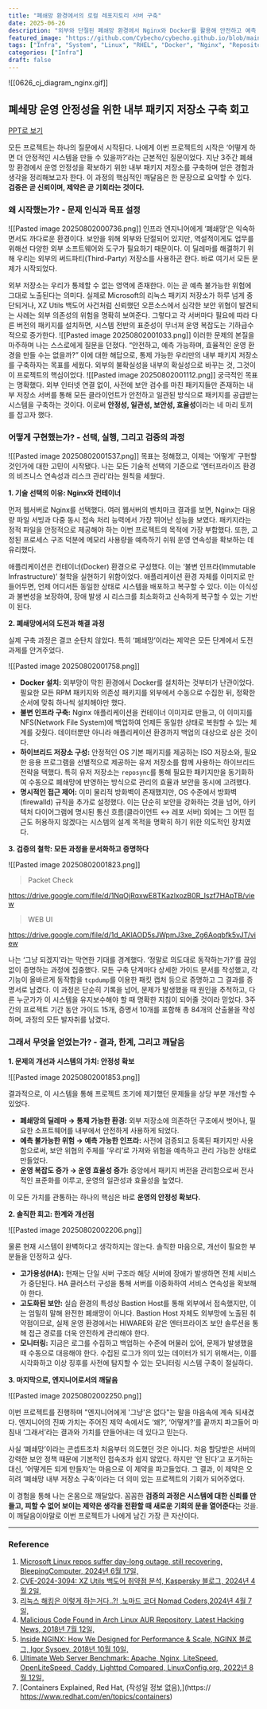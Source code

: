 ```yaml
---
title: "폐쇄망 환경에서의 로컬 레포지토리 서버 구축"
date: 2025-06-26
description: "외부와 단절된 폐쇄망 환경에서 Nginx와 Docker를 활용해 안전하고 예측 가능한 내부 패키지 저장소를 구축하여 운영 안정성을 확보한 과정을 기록합니다."
featured_image: "https://github.com/Cybecho/cybecho.github.io/blob/main/static/images/archives/0626_cj_diagram_nginx.gif?raw=true"
tags: ["Infra", "System", "Linux", "RHEL", "Docker", "Nginx", "Repository", "Security", "Network"]
categories: ["Infra"]
draft: false
---
```

![[0626_cj_diagram_nginx.gif]]
## 폐쇄망 운영 안정성을 위한 내부 패키지 저장소 구축 회고

[PPT로 보기](https://gamma.app/docs/-kzok8gnu2vh0aov)

모든 프로젝트는 하나의 질문에서 시작된다. 나에게 이번 프로젝트의 시작은 ‘어떻게 하면 더 안정적인 시스템을 만들 수 있을까?’라는 근본적인 질문이었다. 지난 3주간 폐쇄망 환경에서 운영 안정성을 확보하기 위한 내부 패키지 저장소를 구축하며 얻은 경험과 생각을 정리해보고자 한다. 이 과정의 핵심적인 깨달음은 한 문장으로 요약할 수 있다. **검증은 곧 신뢰이며, 제약은 곧 기회라는 것이다.**

### 왜 시작했는가? - 문제 인식과 목표 설정
![[Pasted image 20250802000736.png]]
인프라 엔지니어에게 ‘폐쇄망’은 익숙하면서도 까다로운 환경이다. 보안을 위해 외부와 단절되어 있지만, 역설적이게도 업무를 위해선 다양한 외부 소프트웨어와 도구가 필요하기 때문이다. 이 딜레마를 해결하기 위해 우리는 외부의 써드파티(Third-Party) 저장소를 사용하곤 한다. 바로 여기서 모든 문제가 시작되었다.

외부 저장소는 우리가 통제할 수 없는 영역에 존재한다. 이는 곧 예측 불가능한 위험에 그대로 노출된다는 의미다. 실제로 Microsoft의 리눅스 패키지 저장소가 하루 넘게 중단되거나, XZ Utils 백도어 사건처럼 신뢰했던 오픈소스에서 심각한 보안 위협이 발견되는 사례는 외부 의존성의 위험을 명확히 보여준다. 그렇다고 각 서버마다 필요에 따라 다른 버전의 패키지를 설치하면, 시스템 전반의 표준성이 무너져 운영 복잡도는 기하급수적으로 증가한다.
![[Pasted image 20250802001033.png]]
이러한 문제의 본질을 마주하며 나는 스스로에게 질문을 던졌다. “안전하고, 예측 가능하며, 효율적인 운영 환경을 만들 수는 없을까?” 이에 대한 해답으로, 통제 가능한 우리만의 내부 패키지 저장소를 구축하자는 목표를 세웠다. 외부의 불확실성을 내부의 확실성으로 바꾸는 것, 그것이 이 프로젝트의 핵심이었다.
![[Pasted image 20250802001112.png]]
궁극적인 목표는 명확했다. 외부 인터넷 연결 없이, 사전에 보안 검수를 마친 패키지들만 존재하는 내부 저장소 서버를 통해 모든 클라이언트가 안전하고 일관된 방식으로 패키지를 공급받는 시스템을 구축하는 것이다. 이로써 **안정성, 일관성, 보안성, 효율성**이라는 네 마리 토끼를 잡고자 했다.

### 어떻게 구현했는가? - 선택, 실행, 그리고 검증의 과정
![[Pasted image 20250802001537.png]]
목표는 정해졌고, 이제는 ‘어떻게’ 구현할 것인가에 대한 고민이 시작됐다. 나는 모든 기술적 선택의 기준으로 ‘엔터프라이즈 환경의 비즈니스 연속성과 리스크 관리’라는 원칙을 세웠다.

**1. 기술 선택의 이유: Nginx와 컨테이너**

먼저 웹서버로 Nginx를 선택했다. 여러 웹서버의 벤치마크 결과를 보면, Nginx는 대용량 파일 서빙과 다중 동시 접속 처리 능력에서 가장 뛰어난 성능을 보였다. 패키지라는 정적 파일을 안정적으로 제공해야 하는 이번 프로젝트의 목적에 가장 부합했다. 또한, 고정된 프로세스 구조 덕분에 메모리 사용량을 예측하기 쉬워 운영 연속성을 확보하는 데 유리했다.

애플리케이션은 컨테이너(Docker) 환경으로 구성했다. 이는 ‘불변 인프라(Immutable Infrastructure)’ 철학을 실현하기 위함이었다. 애플리케이션 환경 자체를 이미지로 만들어두면, 언제 어디서든 동일한 상태로 시스템을 배포하고 복구할 수 있다. 이는 이식성과 불변성을 보장하여, 장애 발생 시 리스크를 최소화하고 신속하게 복구할 수 있는 기반이 된다.

**2. 폐쇄망에서의 도전과 해결 과정**

실제 구축 과정은 결코 순탄치 않았다. 특히 ‘폐쇄망’이라는 제약은 모든 단계에서 도전 과제를 안겨주었다.

![[Pasted image 20250802001758.png]]

*   **Docker 설치:** 외부망이 막힌 환경에서 Docker를 설치하는 것부터가 난관이었다. 필요한 모든 RPM 패키지와 의존성 패키지를 외부에서 수동으로 수집한 뒤, 정확한 순서에 맞춰 하나씩 설치해야만 했다.
*   **불변 인프라 구축:** Nginx 애플리케이션을 컨테이너 이미지로 만들고, 이 이미지를 NFS(Network File System)에 백업하여 언제든 동일한 상태로 복원할 수 있는 체계를 갖췄다. 데이터뿐만 아니라 애플리케이션 환경까지 백업의 대상으로 삼은 것이다.
*   **하이브리드 저장소 구성:** 안정적인 OS 기본 패키지를 제공하는 ISO 저장소와, 필요한 응용 프로그램을 선별적으로 제공하는 유저 저장소를 함께 사용하는 하이브리드 전략을 택했다. 특히 유저 저장소는 `reposync`를 통해 필요한 패키지만을 동기화하여 수동으로 폐쇄망에 반영하는 방식으로 관리의 효율과 보안을 동시에 고려했다.
*   **명시적인 접근 제어:** 이미 물리적 방화벽이 존재했지만, OS 수준에서 방화벽(firewalld) 규칙을 추가로 설정했다. 이는 단순히 보안을 강화하는 것을 넘어, 아키텍처 다이어그램에 명시된 통신 흐름(클라이언트 ↔ 레포 서버) 외에는 그 어떤 접근도 허용하지 않겠다는 시스템의 설계 목적을 명확히 하기 위한 의도적인 장치였다.

**3. 검증의 철학: 모든 과정을 문서화하고 증명하다**

![[Pasted image 20250802001823.png]]

> Packet Check

https://drive.google.com/file/d/1NqOjRqxwE8TKazlxozB0R_Iszf7HApTB/view

> WEB UI

https://drive.google.com/file/d/1d_AKlAOD5sJWpmJ3xe_Zg6Aoqbfk5vJT/view

나는 ‘그냥 되겠지’라는 막연한 기대를 경계했다. ‘정말로 의도대로 동작하는가?’를 끊임없이 증명하는 과정에 집중했다. 모든 구축 단계마다 상세한 가이드 문서를 작성했고, 각 기능이 올바르게 동작함을 `tcpdump`를 이용한 패킷 캡처 등으로 증명하고 그 결과를 증명서로 남겼다. 이 과정은 단순히 기록을 넘어, 문제가 발생했을 때 원인을 추적하고, 다른 누군가가 이 시스템을 유지보수해야 할 때 명확한 지침이 되어줄 것이라 믿었다. 3주간의 프로젝트 기간 동안 가이드 15개, 증명서 10개를 포함해 총 84개의 산출물을 작성하며, 과정의 모든 발자취를 남겼다.

### 그래서 무엇을 얻었는가? - 결과, 한계, 그리고 깨달음

**1. 문제의 개선과 시스템의 가치: 안정성 확보**

![[Pasted image 20250802001853.png]]

결과적으로, 이 시스템을 통해 프로젝트 초기에 제기했던 문제들을 상당 부분 개선할 수 있었다.

*   **폐쇄망의 딜레마 → 통제 가능한 환경:** 외부 저장소에 의존하던 구조에서 벗어나, 필요한 소프트웨어를 내부에서 안전하게 사용하게 되었다.
*   **예측 불가능한 위험 → 예측 가능한 인프라:** 사전에 검증되고 등록된 패키지만 사용함으로써, 보안 위협의 주체를 ‘우리’로 가져와 위험을 예측하고 관리 가능한 상태로 만들었다.
*   **운영 복잡도 증가 → 운영 효율성 증가:** 중앙에서 패키지 버전을 관리함으로써 전사적인 표준화를 이루고, 운영의 일관성과 효율성을 높였다.

이 모든 가치를 관통하는 하나의 핵심은 바로 **운영의 안정성 확보다.**

**2. 솔직한 회고: 한계와 개선점**

![[Pasted image 20250802002206.png]]

물론 현재 시스템이 완벽하다고 생각하지는 않는다. 솔직한 마음으로, 개선이 필요한 부분들을 인정하고 싶다.

*   **고가용성(HA):** 현재는 단일 서버 구조라 해당 서버에 장애가 발생하면 전체 서비스가 중단된다. HA 클러스터 구성을 통해 서버를 이중화하여 서비스 연속성을 확보해야 한다.
*   **고도화된 보안:** 실습 환경의 특성상 Bastion Host를 통해 외부에서 접속했지만, 이는 엄밀히 말해 완전한 폐쇄망이 아니다. Bastion Host 자체도 외부망에 노출된 취약점이므로, 실제 운영 환경에서는 HIWARE와 같은 엔터프라이즈 보안 솔루션을 통해 접근 경로를 더욱 안전하게 관리해야 한다.
*   **모니터링:** 지금은 로그를 수집하고 백업하는 수준에 머물러 있어, 문제가 발생했을 때 수동으로 대응해야 한다. 수집된 로그가 의미 있는 데이터가 되기 위해서는, 이를 시각화하고 이상 징후를 사전에 탐지할 수 있는 모니터링 시스템 구축이 절실하다.

**3. 마지막으로, 엔지니어로서의 깨달음**

![[Pasted image 20250802002250.png]]

이번 프로젝트를 진행하며 "엔지니어에게 '그냥'은 없다"는 말을 마음속에 계속 되새겼다. 엔지니어의 진짜 가치는 주어진 제약 속에서도 ‘왜?’, ‘어떻게?’를 끝까지 파고들어 마침내 ‘그래서’라는 결과와 가치를 만들어내는 데 있다고 믿는다.

사실 ‘폐쇄망’이라는 콘셉트조차 처음부터 의도했던 것은 아니다. 처음 할당받은 서버의 강력한 보안 정책 때문에 기본적인 접속조차 쉽지 않았다. 하지만 ‘안 된다’고 포기하는 대신, ‘어떻게든 되게 만들자’는 마음으로 이 제약을 파고들었다. 그 결과, 이 제약은 오히려 ‘폐쇄망 내부 저장소 구축’이라는 더 의미 있는 프로젝트의 기회가 되어주었다.

이 경험을 통해 나는 온몸으로 깨달았다. 꼼꼼한 **검증의 과정은 시스템에 대한 신뢰를 만들고, 피할 수 없어 보이는 제약은 생각을 전환할 때 새로운 기회의 문을 열어준다**는 것을. 이 깨달음이야말로 이번 프로젝트가 나에게 남긴 가장 큰 자산이다.


---


### Reference

1. [Microsoft Linux repos suffer day-long outage, still recovering, BleepingComputer, 2024년 6월 17일,](https://www.bleepingcomputer.com/news/microsoft/microsoft-linux-repos-suffer-day-long-outage-still-recovering/) 
2. [CVE-2024-3094: XZ Utils 백도어 취약점 분석, Kaspersky 블로그, 2024년 4월 2일,](https://www.kaspersky.com/blog/cve-2024-3094-vulnerability-backdoor/50873/) 
3. [리눅스 해킹은 이렇게 하는거다..?! ,노마드 코더 Nomad Coders,2024년 4월 7일,](https://youtu.be/sJhRjWiL1VQ?si=hPbOQ_dg1DU9pY9T) 
4. [Malicious Code Found in Arch Linux AUR Repository, Latest Hacking News, 2018년 7월 12일,](https://latesthackingnews.com/2018/07/12/malicious-code-found-in-arch-linux-aur-repository/) 
5. [Inside NGINX: How We Designed for Performance & Scale, NGINX 블로그, Igor Sysoev, 2018년 10월 10일,](https://blog.nginx.org/blog/inside-nginx-how-we-designed-for-performance-scale) 
6. [Ultimate Web Server Benchmark: Apache, Nginx, LiteSpeed, OpenLiteSpeed, Caddy, Lighttpd Compared, LinuxConfig.org, 2022년 8월 12일,](https://linuxconfig.org/ultimate-web-server-benchmark-apache-nginx-litespeed-openlitespeed-caddy-lighttpd-compared) 
7. [Containers Explained, Red Hat, (작성일 정보 없음),](https:// https://www.redhat.com/en/topics/containers)